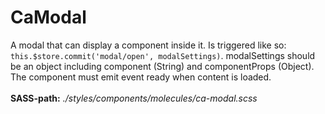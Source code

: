 # CaModal

A modal that can display a component inside it. Is triggered like so: `this.$store.commit('modal/open', modalSettings)`. modalSettings should be an object including component (String) and componentProps (Object). The component must emit event ready when content is loaded.<br><br> **SASS-path:** _./styles/components/molecules/ca-modal.scss_

